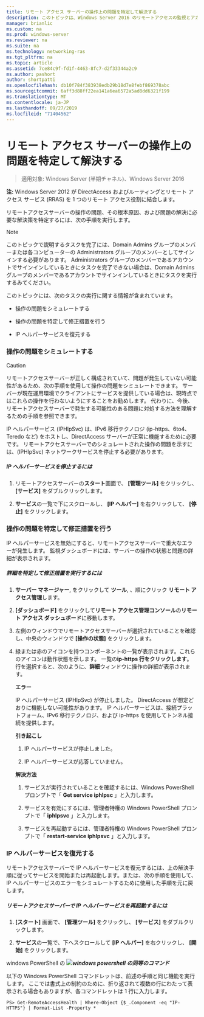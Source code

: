```yaml
---
title: リモート アクセス サーバーの操作上の問題を特定して解決する
description: このトピックは、Windows Server 2016 のリモートアクセスの監視とアカウンティングに関するガイドの一部です。
manager: brianlic
ms.custom: na
ms.prod: windows-server
ms.reviewer: na
ms.suite: na
ms.technology: networking-ras
ms.tgt_pltfrm: na
ms.topic: article
ms.assetid: 7ce84c9f-fd1f-4463-8fc7-d2f33344a2c9
ms.author: pashort
author: shortpatti
ms.openlocfilehash: db10f784f383938edb29b18d7e8febf869378abc
ms.sourcegitcommit: 6aff3d88ff22ea141a6ea6572a5ad8dd6321f199
ms.translationtype: MT
ms.contentlocale: ja-JP
ms.lasthandoff: 09/27/2019
ms.locfileid: "71404562"
---
```

# <a name="identify-and-resolve-remote-access-server-operations-problems"></a>リモート アクセス サーバーの操作上の問題を特定して解決する

>適用対象: Windows Server (半期チャネル)、Windows Server 2016

**注:** Windows Server 2012 が DirectAccess およびルーティングとリモート アクセス サービス (RRAS) を 1 つのリモート アクセス役割に結合します。  
  
リモートアクセスサーバーの操作の問題、その根本原因、および問題の解決に必要な解決策を特定するには、次の手順を実行します。  
  
> [!NOTE]  
> このトピックで説明するタスクを完了には、Domain Admins グループのメンバーまたは各コンピューターの Administrators グループのメンバーとしてサインインする必要があります。 Administrators グループのメンバーであるアカウントでサインインしているときにタスクを完了できない場合は、Domain Admins グループのメンバーであるアカウントでサインインしているときにタスクを実行するみてください。  
  
このトピックには、次のタスクの実行に関する情報が含まれています。  
  
- 操作の問題をシミュレートする  
  
- 操作の問題を特定して修正措置を行う  
  
- IP ヘルパーサービスを復元する  
  
### <a name="BKMK_Simulate"></a>操作の問題をシミュレートする  
  
> [!CAUTION]  
> リモートアクセスサーバーが正しく構成されていて、問題が発生していない可能性があるため、次の手順を使用して操作の問題をシミュレートできます。 サーバーが現在運用環境でクライアントにサービスを提供している場合は、現時点ではこれらの操作を行わないようにすることをお勧めします。 代わりに、今後、リモートアクセスサーバーで発生する可能性のある問題に対処する方法を理解するための手順を参照できます。  
  
IP ヘルパーサービス (IPHlpSvc) は、IPv6 移行テクノロジ (ip-https、6to4、Teredo など) をホストし、DirectAccess サーバーが正常に機能するために必要です。 リモートアクセスサーバーでのシミュレートされた操作の問題を示すには、(IPHlpSvc) ネットワークサービスを停止する必要があります。  
  
##### <a name="to-stop-the-ip-helper-service"></a>IP ヘルパーサービスを停止するには  
  
1.  リモートアクセスサーバーの**スタート**画面で、 **[管理ツール]** をクリックし、 **[サービス]** をダブルクリックします。  
  
2.  **サービス**の一覧で下にスクロールし、 **[IP ヘルパー]** を右クリックして、 **[停止]** をクリックします。  
  
### <a name="BKMK_Identify"></a>操作の問題を特定して修正措置を行う  
IP ヘルパーサービスを無効にすると、リモートアクセスサーバーで重大なエラーが発生します。 監視ダッシュボードには、サーバーの操作の状態と問題の詳細が表示されます。  
  
##### <a name="to-identify-the-details-and-take-corrective-action"></a>詳細を特定して修正措置を実行するには  
  
1.  **サーバー マネージャー**, をクリックして **ツール**, 、順にクリック **リモート アクセス管理**します。  
  
2.  **[ダッシュボード]** をクリックして**リモート アクセス管理コンソール**の**リモート アクセス ダッシュボード**に移動します。  
  
3.  左側のウィンドウでリモートアクセスサーバーが選択されていることを確認し、中央のウィンドウで **[操作の状態]** をクリックします。  
  
4.  緑または赤のアイコンを持つコンポーネントの一覧が表示されます。これらのアイコンは動作状態を示します。 一覧の**ip-https 行をクリックします**。 行を選択すると、次のように、**詳細**ウィンドウに操作の詳細が表示されます。  
  
    **エラー**  
  
    IP ヘルパーサービス (IPHlpSvc) が停止しました。 DirectAccess が想定どおりに機能しない可能性があります。 IP ヘルパーサービスは、接続プラットフォーム、IPv6 移行テクノロジ、および ip-https を使用してトンネル接続を提供します。  
  
    **引き起こし**  
  
    1.  IP ヘルパーサービスが停止しました。  
  
    2.  IP ヘルパーサービスが応答していません。  
  
    **解決方法**  
  
    1.  サービスが実行されていることを確認するには、Windows PowerShell プロンプトで「 **Get service iphlpsc** 」と入力します。  
  
    2.  サービスを有効にするには、管理者特権の Windows PowerShell プロンプトで「 **iphlpsvc** 」と入力します。  
  
    3.  サービスを再起動するには、管理者特権の Windows PowerShell プロンプトで「 **restart-service iphlpsvc** 」と入力します。  
  
### <a name="BKMK_Restart"></a>IP ヘルパーサービスを復元する  
リモートアクセスサーバーで IP ヘルパーサービスを復元するには、上の解決手順に従ってサービスを開始または再起動します。または、次の手順を使用して、IP ヘルパーサービスのエラーをシミュレートするために使用した手順を元に戻します。  
  
##### <a name="to-restart-the-ip-helper-service-on-the-remote-access-server"></a>リモートアクセスサーバーで IP ヘルパーサービスを再起動するには  
  
1.  **[スタート]** 画面で、 **[管理ツール]** をクリックし、 **[サービス]** をダブルクリックします。  
  
2.  **サービス**の一覧で、下へスクロールして **[IP ヘルパー]** を右クリックし、 **[開始]** をクリックします。  
  
windows PowerShell の ![](../../../media/Identify-and-resolve-Remote-Access-server-operations-problems/PowerShellLogoSmall.gif)***<em>windows powershell の同等のコマンド</em>***  
  
以下の Windows PowerShell コマンドレットは、前述の手順と同じ機能を実行します。 ここでは書式上の制約のために、折り返されて複数の行にわたって表示される場合もありますが、各コマンドレットは 1 行に入力します。  
  
```  
PS> Get-RemoteAccessHealth | Where-Object {$_.Component -eq "IP-HTTPS"} | Format-List -Property *  
```  
  


